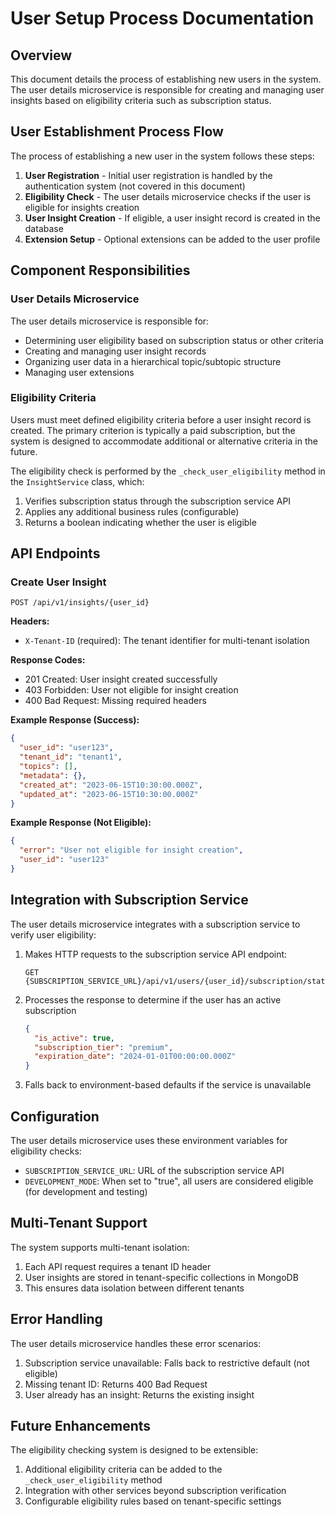 # User Setup Process Documentation

## Overview

This document details the process of establishing new users in the system. The user details microservice is responsible for creating and managing user insights based on eligibility criteria such as subscription status.

## User Establishment Process Flow

The process of establishing a new user in the system follows these steps:

1. **User Registration** - Initial user registration is handled by the authentication system (not covered in this document)
2. **Eligibility Check** - The user details microservice checks if the user is eligible for insights creation
3. **User Insight Creation** - If eligible, a user insight record is created in the database
4. **Extension Setup** - Optional extensions can be added to the user profile

## Component Responsibilities

### User Details Microservice

The user details microservice is responsible for:

- Determining user eligibility based on subscription status or other criteria
- Creating and managing user insight records
- Organizing user data in a hierarchical topic/subtopic structure
- Managing user extensions

### Eligibility Criteria

Users must meet defined eligibility criteria before a user insight record is created. The primary criterion is typically a paid subscription, but the system is designed to accommodate additional or alternative criteria in the future.

The eligibility check is performed by the `_check_user_eligibility` method in the `InsightService` class, which:

1. Verifies subscription status through the subscription service API
2. Applies any additional business rules (configurable)
3. Returns a boolean indicating whether the user is eligible

## API Endpoints

### Create User Insight

```
POST /api/v1/insights/{user_id}
```

**Headers:**
- `X-Tenant-ID` (required): The tenant identifier for multi-tenant isolation

**Response Codes:**
- 201 Created: User insight created successfully
- 403 Forbidden: User not eligible for insight creation
- 400 Bad Request: Missing required headers

**Example Response (Success):**
```json
{
  "user_id": "user123",
  "tenant_id": "tenant1",
  "topics": [],
  "metadata": {},
  "created_at": "2023-06-15T10:30:00.000Z",
  "updated_at": "2023-06-15T10:30:00.000Z"
}
```

**Example Response (Not Eligible):**
```json
{
  "error": "User not eligible for insight creation",
  "user_id": "user123"
}
```

## Integration with Subscription Service

The user details microservice integrates with a subscription service to verify user eligibility:

1. Makes HTTP requests to the subscription service API endpoint:
   ```
   GET {SUBSCRIPTION_SERVICE_URL}/api/v1/users/{user_id}/subscription/status
   ```

2. Processes the response to determine if the user has an active subscription
   ```json
   {
     "is_active": true,
     "subscription_tier": "premium",
     "expiration_date": "2024-01-01T00:00:00.000Z"
   }
   ```

3. Falls back to environment-based defaults if the service is unavailable

## Configuration

The user details microservice uses these environment variables for eligibility checks:

- `SUBSCRIPTION_SERVICE_URL`: URL of the subscription service API
- `DEVELOPMENT_MODE`: When set to "true", all users are considered eligible (for development and testing)

## Multi-Tenant Support

The system supports multi-tenant isolation:

1. Each API request requires a tenant ID header
2. User insights are stored in tenant-specific collections in MongoDB
3. This ensures data isolation between different tenants

## Error Handling

The user details microservice handles these error scenarios:

1. Subscription service unavailable: Falls back to restrictive default (not eligible)
2. Missing tenant ID: Returns 400 Bad Request
3. User already has an insight: Returns the existing insight

## Future Enhancements

The eligibility checking system is designed to be extensible:

1. Additional eligibility criteria can be added to the `_check_user_eligibility` method
2. Integration with other services beyond subscription verification
3. Configurable eligibility rules based on tenant-specific settings 